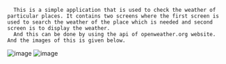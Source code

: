       This is a simple application that is used to check the weather of particular places. It contains two screens where the first screen is used to search the weather of the place which is needed and second screen is to display the weather. 
      And this can be done by using the api of openweather.org website. And the images of this is given below.
![image](https://user-images.githubusercontent.com/96876091/180783279-d233f95d-fc5e-4e39-be63-2ffc0ce4eec2.png)
![image](https://user-images.githubusercontent.com/96876091/180783317-8af8479b-95b7-49c8-8c73-3d91099ec359.png)
